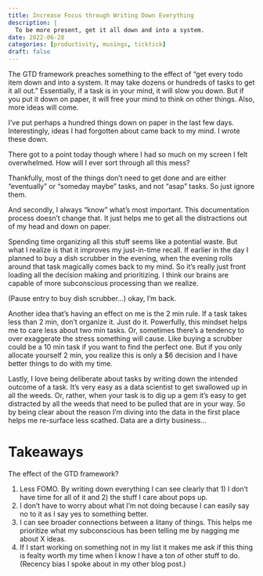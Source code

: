 ```yaml
---
title: Increase Focus through Writing Down Everything
description: |
  To be more present, get it all down and into a system. 
date: 2022-06-28
categories: [productivity, musings, ticktick]
draft: false
---
```


The GTD framework preaches something to the effect of “get every todo item down and into a system. It may take dozens or hundreds of tasks to get it all out.” Essentially, if a task is in your mind, it will slow you down. But if you put it down on paper, it will free your mind to think on other things. Also, more ideas will come. 

I’ve put perhaps a hundred things down on paper in the last few days. Interestingly, ideas I had forgotten about came back to my mind. I wrote these down.

There got to a point today though where I had so much on my screen I felt overwhelmed. How will I ever sort through all this mess?

Thankfully, most of the things don’t need to get done and are either “eventually” or “someday maybe” tasks, and not “asap” tasks. So just ignore them. 

And secondly, I always “know” what’s most important. This documentation process doesn’t change that. It just helps me to get all the distractions out of my head and down on paper. 

Spending time organizing all this stuff seems like a potential waste. But what I realize is that it improves my just-in-time recall. If earlier in the day I planned to buy a dish scrubber in the evening, when the evening rolls around that task magically comes back to my mind. So it’s really just front loading all the decision making and prioritizing. I think our brains are capable of more subconscious processing than we realize. 

(Pause entry to buy dish scrubber…) okay, I’m back. 

Another idea that’s having an effect on me is the 2 min rule. If a task takes less than 2 min, don’t organize it. Just do it. Powerfully, this mindset helps me to care less about two min tasks. Or, sometimes there’s a tendency to over exaggerate the stress something will cause. Like buying a scrubber could be a 10 min task if you want to find the perfect one. But if you only allocate yourself 2 min, you realize this is only a $6 decision and I have better things to do with my time.

Lastly, I love being deliberate about tasks by writing down the intended outcome of a task. It’s very easy as a data scientist to get swallowed up in all the weeds. Or, rather, when your task is to dig up a gem it’s easy to get distracted by all the weeds that need to be pulled that are in your way. So by being clear about the reason I’m diving into the data in the first place helps me re-surface less scathed. Data are a dirty business…

# Takeaways 

The effect of the GTD framework? 

1. Less FOMO. By writing down everything I can see clearly that 1) I don’t have time for all of it and 2) the stuff I care about pops up. 
2. I don’t have to worry about what I’m not doing because I can easily say no to it as I say yes to something better. 
3. I can see broader connections between a litany of things. This helps me prioritize what my subconscious has been telling me by nagging me about X ideas. 
4. If I start working on something not in my list it makes me ask if this thing is fealty worth my time when I know I have a ton of other stuff to do. (Recency bias I spoke about in my other blog post.) 